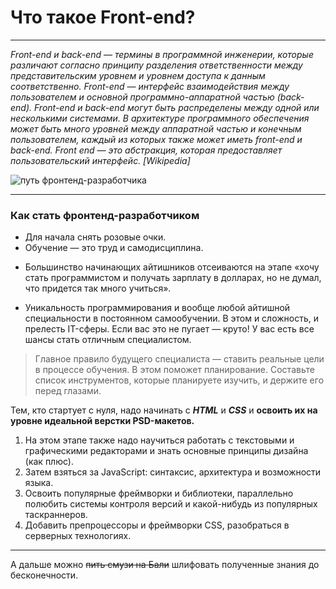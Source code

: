 # Что такое Front-end?
-----
*Front-end и back-end — термины в программной инженерии, которые различают согласно принципу разделения ответственности между представительским уровнем и уровнем доступа к данным соответственно. Front-end — интерфейс взаимодействия между пользователем и основной программно-аппаратной частью (back-end). Front-end и back-end могут быть распределены между одной или несколькими системами.
В архитектуре программного обеспечения может быть много уровней между аппаратной частью и конечным пользователем, каждый из которых также может иметь front-end и back-end. Front end — это абстракция, которая предоставляет пользовательский интерфейс.
[Wikipedia]*

![путь фронтенд-разработчика](https://hsto.org/files/2bc/9ad/04e/2bc9ad04e1f14307bd95285c94482535.jpg)


_______
### **Как стать фронтенд-разработчиком**

+ Для начала снять розовые очки. 
+ Обучение — это труд и самодисциплина.
- Большинство начинающих айтишников отсеиваются на этапе «хочу стать программистом и получать зарплату в долларах, но не думал, что придется так много учиться». 
* Уникальность программирования и вообще любой айтишной специальности в постоянном самообучении. В этом и сложность, и прелесть IT-сферы. Если вас это не пугает — круто! У вас есть все шансы стать отличным специалистом.

>Главное правило будущего специалиста — ставить реальные цели в процессе обучения. В этом поможет планирование. Составьте список инструментов, которые планируете изучить, и держите его перед глазами. 

Тем, кто стартует с нуля, надо начинать с ***HTML*** и ***CSS*** и **освоить их на уровне идеальной верстки PSD-макетов.** 
1. На этом этапе также надо научиться работать с текстовыми и графическими редакторами и знать основные принципы дизайна (как плюс). 
2. Затем взяться за JavaScript: синтаксис, архитектура и возможности языка. 
3. Освоить популярные фреймворки и библиотеки, параллельно полюбить системы контроля версий и какой-нибудь из популярных таскраннеров.
4. Добавить препроцессоры и фреймворки CSS, разобраться в серверных технологиях. 
---
А дальше можно ~~пить смузи на Бали~~ шлифовать полученные знания до бесконечности. 
